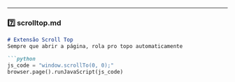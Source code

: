 
---

### **7️⃣ scrolltop.md**

```markdown
# Extensão Scroll Top
Sempre que abrir a página, rola pro topo automaticamente

```python
js_code = "window.scrollTo(0, 0);"
browser.page().runJavaScript(js_code)
